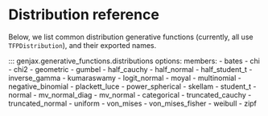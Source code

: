 # Distribution reference

Below, we list common distribution generative functions (currently, all use `TFPDistribution`), and their exported names.

::: genjax.generative_functions.distributions
    options:
      members:
        - bates
        - chi
        - chi2
        - geometric
        - gumbel
        - half_cauchy
        - half_normal
        - half_student_t
        - inverse_gamma
        - kumaraswamy
        - logit_normal
        - moyal
        - multinomial
        - negative_binomial
        - plackett_luce
        - power_spherical
        - skellam
        - student_t
        - normal
        - mv_normal_diag
        - mv_normal
        - categorical
        - truncated_cauchy
        - truncated_normal
        - uniform
        - von_mises
        - von_mises_fisher
        - weibull
        - zipf
